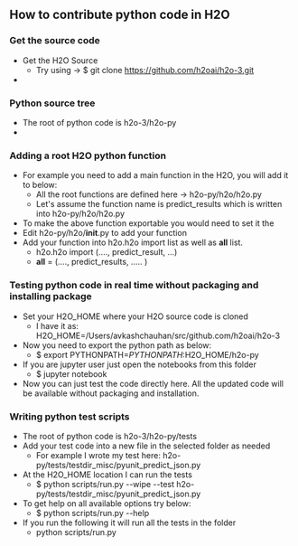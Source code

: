 ## How to contribute python code in H2O ##

### Get the source code ###
 - Get the H2O Source
   - Try using -> $ git clone https://github.com/h2oai/h2o-3.git
 - 
### Python source tree
 - The root of python code is h2o-3/h2o-py
 -  
### Adding a root H2O python function ###
 - For example you need to add a main function in the H2O, you will add it to below:
   - All the root functions are defined here ->  h2o-py/h2o/h2o.py
   - Let's assume the function name is predict_results which is written into h2o-py/h2o/h2o.py
 - To make the above function exportable you would need to set it the
  - Edit h2o-py/h2o/__init__.py to add your function
  - Add your function into h2o.h2o import list as well as __all__ list. 
    - h2o.h2o import (...., predict_result, ...)
    - __all__ = (...., predict_results, ..... )

### Testing python code in real time without packaging and installing package ###
 - Set your H2O_HOME where your H2O source code is cloned
   - I have it as:  H2O_HOME=/Users/avkashchauhan/src/github.com/h2oai/h2o-3
 - Now you need to export the python path as below:    
   - $ export PYTHONPATH=$PYTHONPATH:$H2O_HOME/h2o-py
 - If you are jupyter user just open the notebooks from this folder
   - $ jupyter notebook
 - Now you can just test the code directly  here. All the updated code will be available without packaging and installation.

### Writing python test scripts ### 
 - The root of python code is h2o-3/h2o-py/tests
 - Add your test code into a new file in the selected folder as needed
   - For example I wrote my test here: h2o-py/tests/testdir_misc/pyunit_predict_json.py
 - At the H2O_HOME location I can run the tests
   - $ python scripts/run.py --wipe --test h2o-py/tests/testdir_misc/pyunit_predict_json.py
 - To get help on all available options try below:
   - $ python scripts/run.py --help
 - If you run the following it will run all the tests in the folder   
   - python scripts/run.py 
